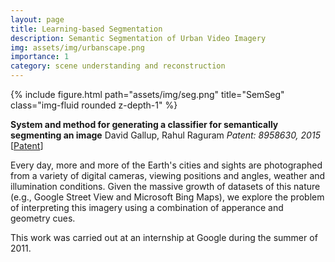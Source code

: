 ```yaml
---
layout: page
title: Learning-based Segmentation
description: Semantic Segmentation of Urban Video Imagery
img: assets/img/urbanscape.png
importance: 1
category: scene understanding and reconstruction
---
```


<div class="row">
    <div class="col-sm mt-3 mt-md-0">
        {% include figure.html path="assets/img/seg.png" title="SemSeg" class="img-fluid rounded z-depth-1" %}
    </div>
</div>

<b>System and method for generating a classifier for semantically segmenting an image</b>
David Gallup, Rahul Raguram
<i>Patent: 8958630, 2015</i>
[<a href="https://patents.google.com/patent/US8958630B1/en">Patent</a>] 

Every day, more and more of the Earth's cities and sights are photographed from a variety of digital cameras, viewing positions and angles, weather and illumination conditions. Given the massive growth of datasets of this nature (e.g., Google Street View and Microsoft Bing Maps), we explore the problem of interpreting this imagery using a combination of apperance and geometry cues.

This work was carried out at an internship at Google during the summer of 2011. 


